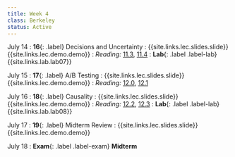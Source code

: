 ```yaml
---
title: Week 4
class: Berkeley
status: Active
---
```


July 14
: **16**{: .label} Decisions and Uncertainty
    : {{site.links.lec.slides.slide}} {{site.links.lec.demo.demo}}
: _Reading:_ [11.3](https://inferentialthinking.com/chapters/11/3/Decisions_and_Uncertainty.html), [11.4](https://inferentialthinking.com/chapters/11/4/Error_Probabilities.html)
: **Lab**{: .label .label-lab} {{site.links.lab.lab07}} 



July 15
: **17**{: .label} A/B Testing
    : {{site.links.lec.slides.slide}} {{site.links.lec.demo.demo}}
: _Reading:_ [12.0](https://inferentialthinking.com/chapters/12/Comparing_Two_Samples.html), [12.1](https://inferentialthinking.com/chapters/12/1/AB_Testing.html)


July 16
: **18**{: .label} Causality
    : {{site.links.lec.slides.slide}} {{site.links.lec.demo.demo}}
: _Reading:_ [12.2](https://inferentialthinking.com/chapters/12/2/Causality.html), [12.3](https://inferentialthinking.com/chapters/12/3/Deflategate.html)
: **Lab**{: .label .label-lab} {{site.links.lab.lab08}} 


July 17
: **19**{: .label} Midterm Review
    : {{site.links.lec.slides.slide}} {{site.links.lec.demo.demo}}


July 18
: **Exam**{: .label .label-exam} **Midterm**
